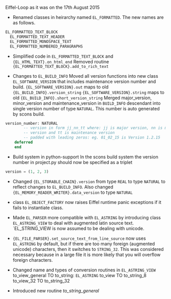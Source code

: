 Eiffel-Loop as it was on the 17th August 2015

* Renamed classes in heirarchy named `EL_FORMATTED`. The new names are as follows.

```` c
EL_FORMATTED_TEXT_BLOCK
  EL_FORMATTED_TEXT_HEADER
  EL_FORMATTED_MONOSPACE_TEXT
  EL_FORMATTED_NUMBERED_PARAGRAPHS
````

* Simplified code in `EL_FORMATTED_TEXT_BLOCK` and `{EL_HTML_TEXT}.on_html_end`
Removed routine `{EL_FORMATTED_TEXT_BLOCK}.add_to_rich_text`

* Changes to `EL_BUILD_INFO`
Moved all version functions into new class `EL_SOFTWARE_VERSION` that includes maintenance version number and build.
`{EL_SOFTWARE_VERSION}.out` maps to old `{EL_BUILD_INFO}.version_string`
`{EL_SOFTWARE_VERSION}.string` maps to old `{EL_BUILD_INFO}.short_version_string`
Merged  major_version, minor_version and maintenance_version in `BUILD_INFO` descendant into single version
number of type `NATURAL`. This number is auto generated by scons build.

```` eiffel
version_number: NATURAL
		-- version in form jj_nn_tt where: jj is major version, nn is minor 
		-- version and tt is maintenance version 
		-- padded with leading zeros: eg. 01_02_15 is Version 1.2.15
	deferred
	end
````
* Build system in python-support
In the scons build system the version number in project.py should now be specified as a triplet
```` python
version = (1, 2, 3)
````

* Changed `{EL_STORABLE_CHAIN}.version` from type `REAL` to type `NATURAL` to reflect changes to `EL_BUILD_INFO`. Also changed `{EL_MEMORY_READER_WRITER}.data_version` to type `NATURAL`

* class `EL_OBJECT_FACTORY` now raises Eiffel runtime panic exceptions if it fails to instantiate class.

* Made `EL_PARSER` more compatible with `EL_ASTRING` by introducing class `EL_ASTRING_VIEW` to deal with augmented latin source text. `EL_STRING_VIEW is now assumed to be dealing with unicode.

* `{EL_FILE_PARSER}.set_source_text_from_line_source` now uses `EL_ASTRING` by default, but if there are too many foreign (augmented unicode) characters, then it switches to `STRING_32`. This was considered necessary  because in a large file it is more likely that you will overflow foreign characters.

* Changed name and types of conversion routines in `EL_ASTRING_VIEW`
to_view_general TO to_string: `EL_ASTRING`
to_view TO to_string_8
to_view_32 TO to_string_32

* Introduced new routine *to_string_general*
